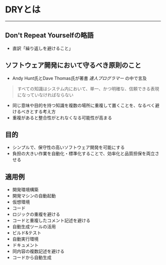 # DRYとは
---
## Don't Repeat Yourselfの略語
- 直訳「繰り返しを避けること」  

## ソフトウェア開発において守るべき原則のこと
- Andy Hunt氏とDave Thomas氏が著書 *達人プログラマー* の中で言及
>すべての知識はシステム内において、単一、かつ明確な、信頼できる表現になっていなければならない
- 同じ意味や目的を持つ知識を複数の場所に重複して置くことを、なるべく避けるべきとする考え方
 - 重複があると整合性がとれなくなる可能性が高まる

## 目的
- シンプルで、保守性の高いソフトウェア開発を可能にする
- 負担の大きい作業を自動化・標準化することで、効率化と品質担保を両立させる

## 適用例
- 開発環境構築
 - 開発マシンの自動起動
 - 仮想環境
- コード
 - ロジックの重複を避ける
 - コードと重複したコメント記述を避ける
 - 自動生成ツールの活用
- ビルド&テスト
 - 自動実行環境
- ドキュメント
 - 同内容の複数記述を避ける
 - コードから自動生成
